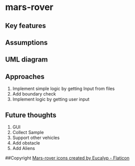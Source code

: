 # mars-rover

## Key features

## Assumptions

## UML diagram

## Approaches
1. Implement simple logic by getting Input from files
2. Add boundary check
3. Implement logic by getting user input

## Future thoughts
1. GUI
2. Collect Sample
3. Support other vehicles
4. Add obstacle
5. Add Aliens

##Copyright
<a href="https://www.flaticon.com/free-icons/mars-rover" title="mars-rover icons">Mars-rover icons created by Eucalyp - Flaticon</a>